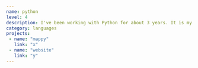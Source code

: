```yaml
---
name: python
level: 4
description: I've been working with Python for about 3 years. It is my go-to language for web and general-purpose programming. I first learned Python while I was working as an undergraduate teaching assistant and have not looked back! 
category: languages 
projects:
 - name: "mappy"
   link: "x"
 - name: "website"
   link: "y"
---
```


